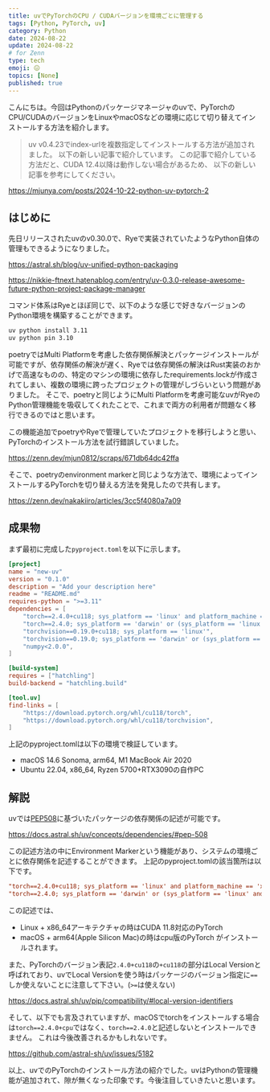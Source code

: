```yaml
---
title: uvでPyTorchのCPU / CUDAバージョンを環境ごとに管理する
tags: [Python, PyTorch, uv]
category: Python
date: 2024-08-22
update: 2024-08-22
# for Zenn
type: tech
emoji: 😖
topics: [None]
published: true
---
```


こんにちは。今回はPythonのパッケージマネージャのuvで、PyTorchのCPU/CUDAのバージョンをLinuxやmacOSなどの環境に応じて切り替えてインストールする方法を紹介します。

> uv v0.4.23でindex-urlを複数指定してインストールする方法が追加されました。
> 以下の新しい記事で紹介しています。
> この記事で紹介している方法だと、CUDA 12.4以降は動作しない場合があるため、
> 以下の新しい記事を参考にしてください。

<https://mjunya.com/posts/2024-10-22-python-uv-pytorch-2>

## はじめに

先日リリースされたuvのv0.30.0で、Ryeで実装されていたようなPython自体の管理もできるようになりました。

<https://astral.sh/blog/uv-unified-python-packaging>

<https://nikkie-ftnext.hatenablog.com/entry/uv-0.3.0-release-awesome-future-python-project-package-manager>

コマンド体系はRyeとほぼ同じで、以下のような感じで好きなバージョンのPython環境を構築することができます。

```bash
uv python install 3.11
uv python pin 3.10
```

poetryではMulti Platformを考慮した依存関係解決とパッケージインストールが可能ですが、依存関係の解決が遅く、Ryeでは依存関係の解決はRust実装のおかげで高速なものの、特定のマシンの環境に依存したrequirements.lockが作成されてしまい、複数の環境に跨ったプロジェクトの管理がしづらいという問題がありました。
そこで、poetryと同じようにMulti Platformを考慮可能なuvがRyeのPython管理機能を吸収してくれたことで、これまで両方の利用者が問題なく移行できるのではと思います。

この機能追加でpoetryやRyeで管理していたプロジェクトを移行しようと思い、PyTorchのインストール方法を試行錯誤していました。

<https://zenn.dev/mjun0812/scraps/671db64dc42ffa>

そこで、poetryのenvironment markerと同じような方法で、環境によってインストールするPyTorchを切り替える方法を発見したので共有します。

<https://zenn.dev/nakakiiro/articles/3cc5f4080a7a09>

## 成果物

まず最初に完成した`pyproject.toml`を以下に示します。

```toml
[project]
name = "new-uv"
version = "0.1.0"
description = "Add your description here"
readme = "README.md"
requires-python = ">=3.11"
dependencies = [
    "torch==2.4.0+cu118; sys_platform == 'linux' and platform_machine == 'x86_64'",
    "torch==2.4.0; sys_platform == 'darwin' or (sys_platform == 'linux' and platform_machine == 'aarch64')",
    "torchvision==0.19.0+cu118; sys_platform == 'linux'",
    "torchvision==0.19.0; sys_platform == 'darwin' or (sys_platform == 'linux' and platform_machine == 'aarch64')",
    "numpy<2.0.0",
]

[build-system]
requires = ["hatchling"]
build-backend = "hatchling.build"

[tool.uv]
find-links = [
    "https://download.pytorch.org/whl/cu118/torch",
    "https://download.pytorch.org/whl/cu118/torchvision",
]
```

上記のpyproject.tomlは以下の環境で検証しています。

- macOS 14.6 Sonoma, arm64, M1 MacBook Air 2020
- Ubuntu 22.04, x86_64, Ryzen 5700+RTX3090の自作PC

## 解説

uvでは[PEP508](https://peps.python.org/pep-0508/)に基づいたパッケージの依存関係の記述が可能です。

<https://docs.astral.sh/uv/concepts/dependencies/#pep-508>

この記述方法の中にEnvironment Markerという機能があり、システムの環境ごとに依存関係を記述することができます。
上記のpyproject.tomlの該当箇所は以下です。

```toml
"torch==2.4.0+cu118; sys_platform == 'linux' and platform_machine == 'x86_64'",
"torch==2.4.0; sys_platform == 'darwin' or (sys_platform == 'linux' and platform_machine == 'aarch64')",
```

この記述では、

- Linux + x86_64アーキテクチャの時はCUDA 11.8対応のPyTorch
- macOS + arm64(Apple Silicon Mac)の時はcpu版のPyTorch
  がインストールされます。

また、PyTorchのバージョン表記`2.4.0+cu118`の`+cu118`の部分はLocal Versionと呼ばれており、uvでLocal Versionを使う時はパッケージのバージョン指定に`==`しか使えないことに注意して下さい。(`>=`は使えない)

<https://docs.astral.sh/uv/pip/compatibility/#local-version-identifiers>

そして、以下でも言及されていますが、macOSでtorchをインストールする場合は`torch==2.4.0+cpu`ではなく、`torch==2.4.0`と記述しないとインストールできません。
これは今後改善されるかもしれないです。

<https://github.com/astral-sh/uv/issues/5182>

以上、uvでのPyTorchのインストール方法の紹介でした。uvはPythonの管理機能が追加されて、隙が無くなった印象です。今後注目していきたいと思います。

